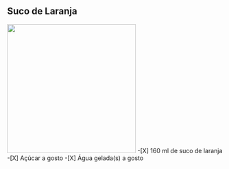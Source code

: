 ## Suco de Laranja
<img src="https://cdn.shopify.com/s/files/1/1495/4476/products/freshly-squeezed-orange-juice-Kellham-Farm_grande.jpg" width="300" height="300">
 -[X] 160 ml de suco de laranja
 -[X] Açúcar a gosto
 -[X] Água gelada(s) a gosto
